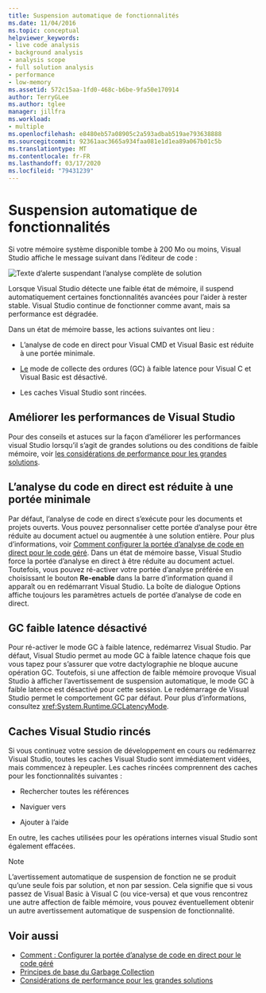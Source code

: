 ```yaml
---
title: Suspension automatique de fonctionnalités
ms.date: 11/04/2016
ms.topic: conceptual
helpviewer_keywords:
- live code analysis
- background analysis
- analysis scope
- full solution analysis
- performance
- low-memory
ms.assetid: 572c15aa-1fd0-468c-b6be-9fa50e170914
author: TerryGLee
ms.author: tglee
manager: jillfra
ms.workload:
- multiple
ms.openlocfilehash: e8480eb57a08905c2a593adbab519ae793638888
ms.sourcegitcommit: 92361aac3665a934faa081e1d1ea89a067b01c5b
ms.translationtype: MT
ms.contentlocale: fr-FR
ms.lasthandoff: 03/17/2020
ms.locfileid: "79431239"
---
```

# <a name="automatic-feature-suspension"></a>Suspension automatique de fonctionnalités

Si votre mémoire système disponible tombe à 200 Mo ou moins, Visual Studio affiche le message suivant dans l’éditeur de code :

![Texte d’alerte suspendant l’analyse complète de solution](../code-quality/media/fsa_alert.png)

Lorsque Visual Studio détecte une faible état de mémoire, il suspend automatiquement certaines fonctionnalités avancées pour l’aider à rester stable. Visual Studio continue de fonctionner comme avant, mais sa performance est dégradée.

Dans un état de mémoire basse, les actions suivantes ont lieu :

- L’analyse de code en direct pour Visual CMD et Visual Basic est réduite à une portée minimale.

- [Le](/dotnet/standard/garbage-collection/index) mode de collecte des ordures (GC) à faible latence pour Visual C et Visual Basic est désactivé.

- Les caches Visual Studio sont rincées.

## <a name="improve-visual-studio-performance"></a>Améliorer les performances de Visual Studio

Pour des conseils et astuces sur la façon d’améliorer les performances visual Studio lorsqu’il s’agit de grandes solutions ou des conditions de faible mémoire, voir [les considérations de performance pour les grandes solutions](https://github.com/dotnet/roslyn/wiki/Performance-considerations-for-large-solutions).

## <a name="live-code-analysis-is-reduced-to-minimal-scope"></a>L’analyse du code en direct est réduite à une portée minimale

Par défaut, l’analyse de code en direct s’exécute pour les documents et projets ouverts. Vous pouvez personnaliser cette portée d’analyse pour être réduite au document actuel ou augmentée à une solution entière. Pour plus d’informations, voir [Comment configurer la portée d’analyse de code en direct pour le code géré](./configure-live-code-analysis-scope-managed-code.md). Dans un état de mémoire basse, Visual Studio force la portée d’analyse en direct à être réduite au document actuel. Toutefois, vous pouvez ré-activer votre portée d’analyse préférée en choisissant le bouton **Re-enable** dans la barre d’information quand il apparaît ou en redémarrant Visual Studio. La boîte de dialogue Options affiche toujours les paramètres actuels de portée d’analyse de code en direct.

## <a name="gc-low-latency-disabled"></a>GC faible latence désactivé

Pour ré-activer le mode GC à faible latence, redémarrez Visual Studio. Par défaut, Visual Studio permet au mode GC à faible latence chaque fois que vous tapez pour s’assurer que votre dactylographie ne bloque aucune opération GC. Toutefois, si une affection de faible mémoire provoque Visual Studio à afficher l’avertissement de suspension automatique, le mode GC à faible latence est désactivé pour cette session. Le redémarrage de Visual Studio permet le comportement GC par défaut. Pour plus d’informations, consultez <xref:System.Runtime.GCLatencyMode>.

## <a name="visual-studio-caches-flushed"></a>Caches Visual Studio rincés

Si vous continuez votre session de développement en cours ou redémarrez Visual Studio, toutes les caches Visual Studio sont immédiatement vidées, mais commencez à repeupler. Les caches rincées comprennent des caches pour les fonctionnalités suivantes :

- Rechercher toutes les références

- Naviguer vers

- Ajouter à l’aide

En outre, les caches utilisées pour les opérations internes visual Studio sont également effacées.

> [!NOTE]
> L’avertissement automatique de suspension de fonction ne se produit qu’une seule fois par solution, et non par session. Cela signifie que si vous passez de Visual Basic à Visual C (ou vice-versa) et que vous rencontrez une autre affection de faible mémoire, vous pouvez éventuellement obtenir un autre avertissement automatique de suspension de fonctionnalité.

## <a name="see-also"></a>Voir aussi

- [Comment : Configurer la portée d’analyse de code en direct pour le code géré](./configure-live-code-analysis-scope-managed-code.md)
- [Principes de base du Garbage Collection](/dotnet/standard/garbage-collection/fundamentals)
- [Considérations de performance pour les grandes solutions](https://github.com/dotnet/roslyn/wiki/Performance-considerations-for-large-solutions)
